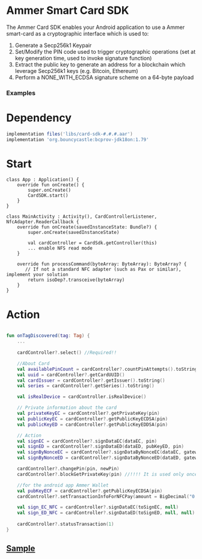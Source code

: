 # Ammer Smart Card SDK

The Ammer Card SDK enables your Android application to use a Ammer smart-card as a cryptographic interface which is used to:

1. Generate a Secp256k1 Keypair
2. Set/Modify the PIN code used to trigger cryptographic operations (set at key generation time, used to invoke signature function)
3. Extract the public key to generate an address for a blockchain which leverage Secp256k1 keys (e.g. Bitcoin, Ethereum)
4. Perform a NONE_WITH_ECDSA signature scheme on a 64-byte payload

### Examples

# Dependency

```Groovy
implementation files('libs/card-sdk-#.#.#.aar')
implementation 'org.bouncycastle:bcprov-jdk18on:1.79'
```

# Start

```
class App : Application() {
    override fun onCreate() {
        super.onCreate()
        CardSDK.start()
    }
}
```
```
class MainActivity : Activity(), CardControllerListener, NfcAdapter.ReaderCallback {
    override fun onCreate(savedInstanceState: Bundle?) {
        super.onCreate(savedInstanceState)
        
        val cardController = CardSdk.getController(this)
        ... enable NFS read mode
    }
    
    override fun processCommand(byteArray: ByteArray): ByteArray? {
       // If not a standard NFC adapter (such as Pax or similar), implement your solution
        return isoDep?.transceive(byteArray)
    }
}

```

# Action

```kotlin

fun onTagDiscovered(tag: Tag) {
    ... 
    
    cardController?.select() //Required!!

    //About Card
    val availablePinCount = cardController?.countPinAttempts().toString()
    val uuid = cardController?.getCardUUID()
    val cardIssuer = cardController?.getIssuer().toString()
    val series = cardController?.getSeries().toString()

    val isRealDevice = cardController.isRealDevice()

    // Private information about the card
    val privateKeyEC = cardController?.getPrivateKey(pin)
    val publicKeyEC = cardController?.getPublicKeyECDSA(pin)
    val publicKeyED = cardController?.getPublicKeyEDDSA(pin)

    // Action
    val signEC = cardController?.signDataEC(dataEC, pin)
    val signED = cardController?.signDataED(dataED, pubKeyED, pin)
    val signByNonceEC = cardController?.signDataByNonceEC(dataEC, gatewaySignature)
    val signByNonceED = cardController?.signDataByNonceED(dataED, gatewaySignatureED, Hex.decode(pubKeyED))

    cardController?.changePin(pin, newPin)
    cardController?.blockGetPrivateKey(pin) //!!!! It is used only once

    //for the android app Ammer Wallet
    val pubKeyECF = cardController?.getPublicKeyECDSA(pin)
    cardController?.setTransactionInfoForNFCPay(amount = BigDecimal("0.0005"), assetId = "AMR", orderID = UUID.randomUUID(), isEDKey = false)

    val sign_EC_NFC = cardController?.signDataEC(toSignEC, null)
    val sign_ED_NFC = cardController?.signDataED(toSignED, null, null)
    
    cardController?.statusTransaction(1)
}

```

## [Sample](https://github.com/Ammer-Tech/AmmerCardSDK-Android/blob/master/sample/src/main/java/com/example/sample/MainActivity.kt)